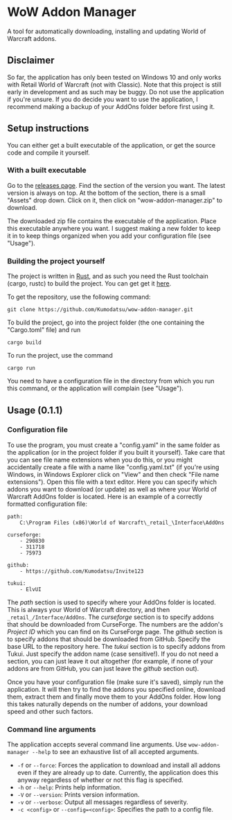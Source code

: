 # WoW Addon Manager
A tool for automatically downloading, installing and updating World of Warcraft
addons.

## Disclaimer
So far, the application has only been tested on Windows 10 and only works with
Retail World of Warcraft (not with Classic).
Note that this project is still early in development and as such may be buggy.
Do not use the application if you're unsure.
If you do decide you want to use the application, I recommend making a backup of
your AddOns folder before first using it.

## Setup instructions
You can either get a built executable of the application, or get the source code
and compile it yourself.

### With a built executable
Go to the
[releases page](https://github.com/Kumodatsu/wow-addon-manager/releases).
Find the section of the version you want.
The latest version is always on top.
At the bottom of the section, there is a small "Assets" drop down.
Click on it, then click on "wow-addon-manager.zip" to download.

The downloaded zip file contains the executable of the application.
Place this executable anywhere you want.
I suggest making a new folder to keep it in to keep things organized when you
add your configuration file (see "Usage").

### Building the project yourself
The project is written in [Rust](https://www.rust-lang.org/),
and as such you need the Rust toolchain (cargo, rustc) to build the project.
You can get get it [here](https://www.rust-lang.org/learn/get-started).

To get the repository, use the following command:

    git clone https://github.com/Kumodatsu/wow-addon-manager.git

To build the project, go into the project folder (the one containing the
"Cargo.toml" file) and run

    cargo build

To run the project, use the command

    cargo run

You need to have a configuration file in the directory from which you run this
command, or the application will complain (see "Usage").

## Usage (0.1.1)
### Configuration file
To use the program, you must create a "config.yaml" in the same folder as the
application (or in the project folder if you built it yourself).
Take care that you can see file name extensions when you do this, or you might
accidentally create a file with a name like "config.yaml.txt" (if you're using
Windows, in Windows Explorer click on "View" and then check "File name
extensions").
Open this file with a text editor.
Here you can specify which addons you want to download (or update) as well as
where your World of Warcraft AddOns folder is located.
Here is an example of a correctly formatted configuration file:

    path:
        C:\Program Files (x86)\World of Warcraft\_retail_\Interface\AddOns

    curseforge:
        - 290830
        - 311718
        - 75973

    github:
        - https://github.com/Kumodatsu/Invite123

    tukui:
        - ElvUI

The _path_ section is used to specify where your AddOns folder is located.
This is always your World of Warcraft directory, and then
`_retail_/Interface/AddOns`.
The _curseforge_ section is to specify addons that should be downloaded from
CurseForge.
The numbers are the addon's _Project ID_ which you can find on its CurseForge
page.
The _github_ section is to specify addons that should be downloaded from GitHub.
Specify the base URL to the repository here.
The _tukui_ section is to specify addons from Tukui.
Just specify the addon name (case sensitive!).
If you do not need a section, you can just leave it out altogether (for example,
if none of your addons are from GitHub, you can just leave the _github_ section
out).

Once you have your configuration file (make sure it's saved), simply run the
application.
It will then try to find the addons you specified online, download them, extract
them and finally move them to your AddOns folder.
How long this takes naturally depends on the number of addons, your download
speed and other such factors.

### Command line arguments
The application accepts several command line arguments.
Use `wow-addon-manager --help` to see an exhaustive list of all accepted
arguments.

- `-f` or `--force`: Forces the application to download and install all addons
even if they are already up to date. Currently, the application does this anyway
regardless of whether or not this flag is specified.
- `-h` or `--help`: Prints help information.
- `-V` or `--version`: Prints version information.
- `-v` or `--verbose`: Output all messages regardless of severity.
- `-c <config>` or `--config=<config>`: Specifies the path to a config file.   

